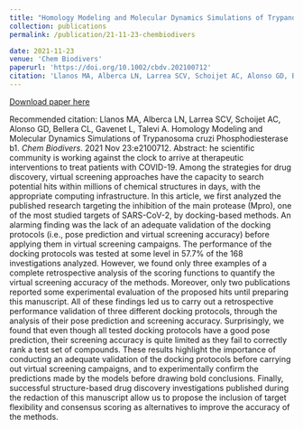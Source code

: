 ```yaml
---
title: "Homology Modeling and Molecular Dynamics Simulations of Trypanosoma cruzi Phosphodiesterase b1"
collection: publications
permalink: /publication/21-11-23-chembiodivers

date: 2021-11-23
venue: 'Chem Biodivers'
paperurl: 'https://doi.org/10.1002/cbdv.202100712'
citation: 'Llanos MA, Alberca LN, Larrea SCV, Schoijet AC, Alonso GD, Bellera CL, Gavenet L, Talevi A. (2009). &quot;Homology Modeling and Molecular Dynamics Simulations of Trypanosoma cruzi Phosphodiesterase b1.&quot; <i>Chem Biodivers</i>. 2021: e210072.'
---
```



[Download paper here](https://doi.org/10.1002/cbdv.202100712)

Recommended citation: Llanos MA, Alberca LN, Larrea SCV, Schoijet AC, Alonso GD, Bellera CL, Gavenet L, Talevi A. Homology Modeling and Molecular Dynamics Simulations of Trypanosoma cruzi Phosphodiesterase b1. <i>Chem Biodivers</i>. 2021 Nov 23:e2100712.
Abstract: he scientific community is working against the clock to arrive at therapeutic interventions to treat patients with COVID-19. Among the strategies for drug discovery, virtual screening approaches have the capacity to search potential hits within millions of chemical structures in days, with the appropriate computing infrastructure. In this article, we first analyzed the published research targeting the inhibition of the main protease (Mpro), one of the most studied targets of SARS-CoV-2, by docking-based methods. An alarming finding was the lack of an adequate validation of the docking protocols (i.e., pose prediction and virtual screening accuracy) before applying them in virtual screening campaigns. The performance of the docking protocols was tested at some level in 57.7% of the 168 investigations analyzed. However, we found only three examples of a complete retrospective analysis of the scoring functions to quantify the virtual screening accuracy of the methods. Moreover, only two publications reported some experimental evaluation of the proposed hits until preparing this manuscript. All of these findings led us to carry out a retrospective performance validation of three different docking protocols, through the analysis of their pose prediction and screening accuracy. Surprisingly, we found that even though all tested docking protocols have a good pose prediction, their screening accuracy is quite limited as they fail to correctly rank a test set of compounds. These results highlight the importance of conducting an adequate validation of the docking protocols before carrying out virtual screening campaigns, and to experimentally confirm the predictions made by the models before drawing bold conclusions. Finally, successful structure-based drug discovery investigations published during the redaction of this manuscript allow us to propose the inclusion of target flexibility and consensus scoring as alternatives to improve the accuracy of the methods.

